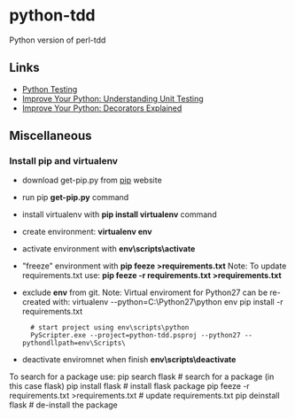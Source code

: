python-tdd
==========

Python version of perl-tdd

## Links
- [Python Testing](http://pythontesting.net/start-here/)
- [Improve Your Python: Understanding Unit Testing](https://www.jeffknupp.com/blog/2013/12/09/improve-your-python-understanding-unit-testing/)
- [Improve Your Python: Decorators Explained](https://www.jeffknupp.com/blog/2013/11/29/improve-your-python-decorators-explained/)

## Miscellaneous

### Install pip and virtualenv
- download get-pip.py from [pip](http://pip.readthedocs.org/en/latest/installing.html) website
- run pip __get-pip.py__ command
- install virtualenv with __pip install virtualenv__ command
- create environment: __virtualenv env__
- activate environment with __env\scripts\activate__
- "freeze" environment with __pip feeze >requirements.txt__
	Note: To update requirements.txt use:
		__pip feeze -r requirements.txt >requirements.txt__ 
- exclude __env__ from git.
	Note: Virtual enviroment for Python27 can be re-created with: 
		virtualenv --python=C:\Python27\python env
		pip install -r requirements.txt

		# start project using env\scripts\python
		PyScripter.exe --project=python-tdd.psproj --python27 --pythondllpath=env\Scripts\
- deactivate enviromnet when finish __env\scripts\deactivate__

To search for a package use:
	pip search flask									# search for a package (in this case flask)
	pip install flask									# install flask package
	pip feeze -r requirements.txt >requirements.txt 	# update requirements.txt
	pip deinstall flask									# de-install the package